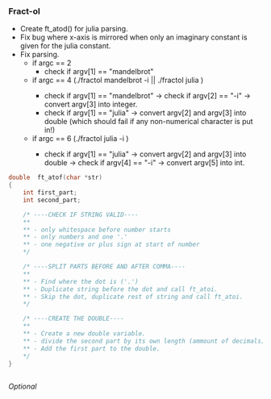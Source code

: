 ### Fract-ol

- Create ft_atod() for julia parsing.
- Fix bug where x-axis is mirrored when only an imaginary constant is given for the julia constant.
- Fix parsing.
	- if argc == 2
 		- check if argv[1] == "mandelbrot"
	- if argc == 4 (./fractol mandelbrot -i <int> || ./fractol julia <real> <imaginary>)
		- check if argv[1] == "mandelbrot" ->  check if argv[2] == "-i" -> convert argv[3] into integer.
		- check if argv[1] == "julia" -> convert argv[2] and argv[3] into double (which should fail if any non-numerical character is put in!)
   	- if argc == 6 (./fractol julia <real> <imaginary> -i <int>)
   		- check if argv[1] == "julia" -> convert argv[2] and argv[3] into double -> check if argv[4] == "-i" -> convert argv[5] into int. 
``` c
double	ft_atof(char *str)
{
	int	first_part;
	int	second_part;

	/* ----CHECK IF STRING VALID----
	** 
	** - only whitespace before number starts
	** - only numbers and one '.'
	** - one negative or plus sign at start of number
	*/

	/* ----SPLIT PARTS BEFORE AND AFTER COMMA----
	**
	** - Find where the dot is ('.')
	** - Duplicate string before the dot and call ft_atoi.
	** - Skip the dot, duplicate rest of string and call ft_atoi.
	*/

	/* ----CREATE THE DOUBLE----
	**
	** - Create a new double variable.
	** - divide the second part by its own length (ammount of decimals) and add to double.
	** - Add the first part to the double.
	*/
}
     
```

*Optional*
